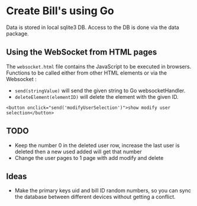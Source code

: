 # Create Bill's using Go

Data is stored in local sqlite3 DB.
Access to the DB is done via the data package.

## Using the WebSocket from HTML pages

The `websocket.html` file contains the JavaScript to be executed in browsers.
Functions to be called either from other HTML elements or via the Websocket :

* `send(stringValue)` will send the given string to Go websocketHandler.
* `deleteElement(elementID)` will delete the element with the given ID.

`<button onclick="send('modifyUserSelection')">show modify user selection</button>`

## TODO

* Keep the number 0 in the deleted user row, increase the last user is deleted then a new used added will get that number
* Change the user pages to 1 page with add modify and delete

## Ideas

* Make the primary keys uid and bill ID random numbers, so you can sync the database between different devices without getting a conflict.